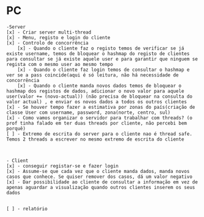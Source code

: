 # PC
    -Server
    [x] - Criar server multi-thread
    [x] - Menu, registo e login do cliente
    [x] - Controlo de concorrência
        [x] - Quando o cliente faz o registo temos de verificar se já existe username, temos de bloquear o hashmap do registo de clientes para consultar se já existe aquele user e para garantir que ninguem se regista com o mesmo user ao mesmo tempo 
        [x] - Quando o cliente faz login temos de consultar o hashmap e ver se a pass coincide(aqui é só leitura, não há necessidade de concorrência
        [x] - Quando o cliente manda novos dados temos de bloquear o hashmap dos registos de dados, adicionar o novo valor para aquele user(valor += (novo-actual)) (não precisa de bloquear na consulta do valor actual) , e enviar os novos dados a todos os outros clientes
    [x] - Se houver tempo fazer a estimativa por zonas do país(criação de classe User com username, password, zona(norte, centro, sul)
    [x] - Como vamos organizar o servidor para trabalhar com threads? (o prof tinha falado em ter duas threads por cliente, não percebi bem porquê)
    [ ] - Extremo de escrita do server para o cliente nao é thread safe. Temos 2 threads a escrever no mesmo extremo de escrita do cliente



    - Client
    [x] - conseguir registar-se e fazer login
    [x] - Assume-se que cada vez que o cliente manda dados, manda novos casos que conhece. Se quiser remover dos casos, dá um valor negativo
    [x] - Dar possibilidade ao cliente de consultar a informação em vez de apenas aguardar a visualização quando outros clientes inserem os seus dados


    [ ] - relatório

